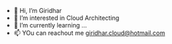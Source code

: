 - 👋 Hi, I’m Giridhar
- 👀 I’m interested in Cloud Architecting
- 🌱 I’m currently learning ...
- 📫 YOu can reachout me giridhar.cloud@hotmail.com
<!---
giridharcloud/giridharcloud is a ✨ special ✨ repository because its `README.md` (this file) appears on your GitHub profile.
You can click the Preview link to take a look at your changes.
--->
